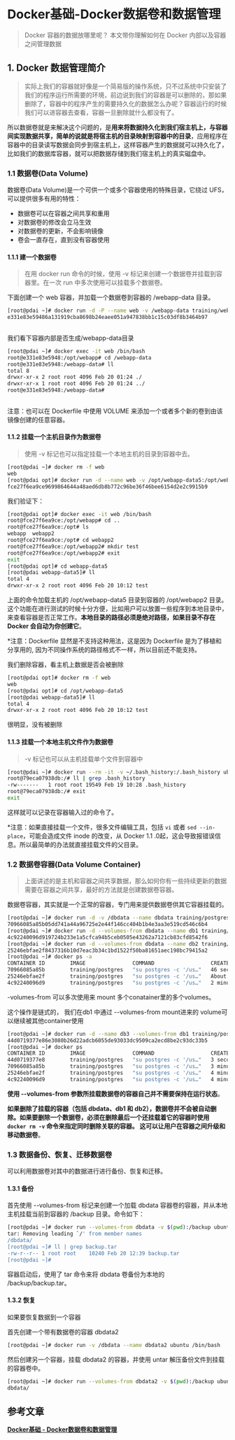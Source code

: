 # Docker基础-Docker数据卷和数据管理

>Docker 容器的数据放哪里呢？ 本文带你理解如何在 Docker 内部以及容器之间管理数据

## 1. Docker 数据管理简介

> 实际上我们的容器就好像是一个简易版的操作系统，只不过系统中只安装了我们的程序运行所需要的环境，前边说到我们的容器是可以删除的，那如果删除了，容器中的程序产生的需要持久化的数据怎么办呢？容器运行的时候我们可以进容器去查看，容器一旦删除就什么都没有了。

所以数据卷就是来解决这个问题的，是**用来将数据持久化到我们宿主机上，与容器间实现数据共享，简单的说就是将宿主机的目录映射到容器中的目录**，应用程序在容器中的目录读写数据会同步到宿主机上，这样容器产生的数据就可以持久化了，比如我们的数据库容器，就可以把数据存储到我们宿主机上的真实磁盘中。



### 1.1 数据卷(Data Volume)

数据卷(Data Volume)是一个可供一个或多个容器使用的特殊目录，它绕过 UFS，可以提供很多有用的特性：

- 数据卷可以在容器之间共享和重用
- 对数据卷的修改会立马生效
- 对数据卷的更新，不会影响镜像
- 卷会一直存在，直到没有容器使用

#### 1.1.1 建一个数据卷

> 在用 docker run 命令的时候，使用 -v 标记来创建一个数据卷并挂载到容器里。在一次 run 中多次使用可以挂载多个数据卷。

下面创建一个 web 容器，并加载一个数据卷到容器的 /webapp-data 目录。

```bash
[root@pdai ~]# docker run -d -P --name web -v /webapp-data training/webapp python app.py
e331e83e59486a131919cba8698b24eaee051a947838bb1c15c03df8b3464b97
    
```

我们看下容器内部是否生成/webapp-data目录

```bash
[root@pdai ~]# docker exec -it web /bin/bash
root@e331e83e5948:/opt/webapp# cd /webapp-data
root@e331e83e5948:/webapp-data# ll
total 8
drwxr-xr-x 2 root root 4096 Feb 20 01:24 ./
drwxr-xr-x 1 root root 4096 Feb 20 01:24 ../
root@e331e83e5948:/webapp-data#
    
```

注意：也可以在 Dockerfile 中使用 VOLUME 来添加一个或者多个新的卷到由该镜像创建的任意容器。

#### 1.1.2 挂载一个主机目录作为数据卷

> 使用 -v 标记也可以指定挂载一个本地主机的目录到容器中去。

```bash
[root@pdai ~]# docker rm -f web
web
[root@pdai opt]# docker run -d --name web -v /opt/webapp-data5:/opt/webapp2 training/webapp
fce27f6ea9ce9699864644a48aed6db8b772c96be36f46bee6154d2e2c9915b9
```

我们验证下：

```bash
[root@pdai opt]# docker exec -it web /bin/bash
root@fce27f6ea9ce:/opt/webapp# cd ..
root@fce27f6ea9ce:/opt# ls
webapp  webapp2
root@fce27f6ea9ce:/opt# cd webapp2
root@fce27f6ea9ce:/opt/webapp2# mkdir test
root@fce27f6ea9ce:/opt/webapp2# exit
exit
[root@pdai opt]# cd webapp-data5
[root@pdai webapp-data5]# ll
total 4
drwxr-xr-x 2 root root 4096 Feb 20 10:12 test

```

上面的命令加载主机的 /opt/webapp-data5 目录到容器的 /opt/webapp2 目录。这个功能在进行测试的时候十分方便，比如用户可以放置一些程序到本地目录中，来查看容器是否正常工作。**本地目录的路径必须是绝对路径，如果目录不存在 Docker 会自动为你创建它**。

*注意：Dockerfile 显然是不支持这种用法，这是因为 Dockerfile 是为了移植和分享用的, 因为不同操作系统的路径格式不一样，所以目前还不能支持。

我们删除容器，看主机上数据是否会被删除

```bash
[root@pdai opt]# docker rm -f web
web
[root@pdai opt]# cd /opt/webapp-data5
[root@pdai webapp-data5]# ll
total 4
drwxr-xr-x 2 root root 4096 Feb 20 10:12 test

```

很明显，没有被删除

#### 1.1.3 挂载一个本地主机文件作为数据卷

> -v 标记也可以从主机挂载单个文件到容器中

```bash
[root@pdai ~]# docker run --rm -it -v ~/.bash_history:/.bash_history ubuntu /bin/bash
root@79eca07938db:/# ll | grep .bash_history
-rw-------   1 root root 19549 Feb 19 10:28 .bash_history
root@79eca07938db:/# exit
exit

```

这样就可以记录在容器输入过的命令了。

*注意：如果直接挂载一个文件，很多文件编辑工具，包括 `vi` 或者 `sed --in-place`，可能会造成文件 inode 的改变，从 Docker 1.1 .0起，这会导致报错误信息。所以最简单的办法就直接挂载文件的父目录。

### 1.2 数据卷容器(Data Volume Container)

> 上面讲述的是主机和容器之间共享数据，那么如何你有一些持续更新的数据需要在容器之间共享，最好的方法就是创建数据卷容器。

数据卷容器，其实就是一个正常的容器，专门用来提供数据卷供其它容器挂载的。

```bash
[root@pdai ~]# docker run -d -v /dbdata --name dbdata training/postgres
70966085a85b05dd741a44a96725e2e44f146cc404b1b4e3aa3e519cd546c6b4
[root@pdai ~]# docker run -d --volumes-from dbdata --name db1 training/postgres
4c92240096d919724b233e1a5cfca94b5ceb0505e43262a7121cb83cfd8542f6
[root@pdai ~]# docker run -d --volumes-from dbdata --name db2 training/postgres
25246ebfae2f8437316b10d7eac3b34c1bd1522f50ba81651aec198bc79415a2
[root@pdai ~]# docker ps -a
CONTAINER ID        IMAGE               COMMAND                  CREATED              STATUS              PORTS               NAMES
70966085a85b        training/postgres   "su postgres -c '/us…"   46 seconds ago       Up 45 seconds       5432/tcp            dbdata
25246ebfae2f        training/postgres   "su postgres -c '/us…"   About a minute ago   Up About a minute   5432/tcp            db2
4c92240096d9        training/postgres   "su postgres -c '/us…"   2 minutes ago        Up 2 minutes        5432/tcp            db1

```

-volumes-from 可以多次使用来 mount 多个conatainer里的多个volumes。

这个操作是链式的， 我们在db1 中通过 --volumes-from mount进来的 volume可以继续被其他container使用

```bash
[root@pdai ~]# docker run -d --name db3 --volumes-from db1 training/postgres
44d0719377e86e3080b26d22adcb6055de93033dc9509ca2ecd8be2c93dc33b5
[root@pdai ~]# docker ps
CONTAINER ID        IMAGE               COMMAND                  CREATED             STATUS              PORTS               NAMES
44d0719377e8        training/postgres   "su postgres -c '/us…"   3 seconds ago       Up 2 seconds        5432/tcp            db3
70966085a85b        training/postgres   "su postgres -c '/us…"   3 minutes ago       Up 3 minutes        5432/tcp            dbdata
25246ebfae2f        training/postgres   "su postgres -c '/us…"   4 minutes ago       Up 4 minutes        5432/tcp            db2
4c92240096d9        training/postgres   "su postgres -c '/us…"   4 minutes ago       Up 4 minutes        5432/tcp            db1

```

**使用 --volumes-from 参数所挂载数据卷的容器自己并不需要保持在运行状态**。

**如果删除了挂载的容器（包括 dbdata、db1 和 db2），数据卷并不会被自动删除。如果要删除一个数据卷，必须在删除最后一个还挂载着它的容器时使用 `docker rm -v` 命令来指定同时删除关联的容器。 这可以让用户在容器之间升级和移动数据卷**。

### 1.3 数据备份、恢复、迁移数据卷

可以利用数据卷对其中的数据进行进行备份、恢复和迁移。

#### 1.3.1 备份

首先使用 --volumes-from 标记来创建一个加载 dbdata 容器卷的容器，并从本地主机挂载当前到容器的 /backup 目录。命令如下：

```bash
[root@pdai ~]# docker run --volumes-from dbdata -v $(pwd):/backup ubuntu tar cvf /backup/backup.tar /dbdata
tar: Removing leading `/' from member names
/dbdata/
[root@pdai ~]# ll | grep backup.tar
-rw-r--r-- 1 root root    10240 Feb 20 12:39 backup.tar
[root@pdai ~]#

```

容器启动后，使用了 tar 命令来将 dbdata 卷备份为本地的 /backup/backup.tar。

#### 1.3.2 恢复

如果要恢复数据到一个容器

首先创建一个带有数据卷的容器 dbdata2

```bash
[root@pdai ~]# docker run -v /dbdata --name dbdata2 ubuntu /bin/bash

```

然后创建另一个容器，挂载 dbdata2 的容器，并使用 untar 解压备份文件到挂载的容器卷中。

```bash
[root@pdai ~]# docker run --volumes-from dbdata2 -v $(pwd):/backup ubuntu tar xvf /backup/backup.tar
dbdata/
```

## 参考文章

[**Docker基础 - Docker数据卷和数据管理**](https://pdai.tech/md/devops/docker/docker-06-data.html#%E5%BB%BA%E4%B8%80%E4%B8%AA%E6%95%B0%E6%8D%AE%E5%8D%B7)